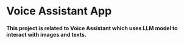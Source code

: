 # Voice Assistant App 

<h4> This project is related to Voice Assistant which uses LLM model to interact with images and texts. </h4>